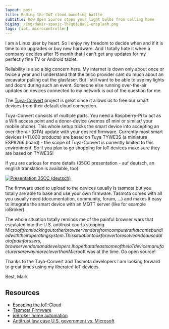```yaml
---
layout: post
title: Ending the IoT cloud bundling battle
subtitle: how Open Source stops your light bulbs from calling home
bigimg: /img/damir-spanic-lb7q0iLOaSE-unsplash.png
tags: [iot, microcontroller]
---
```


I am a Linux user by heart. So I enjoy my freedom to decide when and if it is time to do upgrades or buy new hardware. And I totally hate it when a company decides after 15 month that I can't get any updates for my perfectly fine TV or Android tablet.

Reliability is also a big concern here. My internet is down only about once or twice a year and I understand that the telco provider cant do much about an excavator pulling out the glasfaser. But I still want to be able to use my lights and doors during such an event. Someone else running over-the-air updates on devices connected to my network is out of the question for me.

The [Tuya-Convert](https://github.com/ct-Open-Source/tuya-convert) project is great since it allows us to free our smart devices from their default cloud connection.

Tuya-Convert consists of multiple parts. You need a Raspberry-Pi to act as a Wifi access point and a donor-device (wemos d1 mini or similar/ your mobile phone). This whole setup tricks the smart device into accepting an over-the-air (OTA) update with your desired firmware. Currently most smart devices (>11.000 products) are based on Tuya TYWE3S (a miniature ESP8266 board) - the scope of Tuya-Convert is currently limited to this environment. So if you plan to go shopping for IoT devices make sure they are based on TYWE3S!

If you are curious for more details (35CC presentation - auf deutsch, an english translation is available, too):

[![Presentation 35CC (deutsch)](https://img.youtube.com/vi/urnNfS6tWAY/0.jpg)](https://www.youtube.com/watch?v=urnNfS6tWAY)

The firmware used to upload to the devices usually is tasmota but you totally are able to bake and use your own firmware. Tasmota comes with all you usually need (documentation, community, forum, ...) and makes it easy to integrate the smart device with an MQTT server (like for example ioBroker).

The whole situation totally reminds me of the painful browser wars that escalated into the U.S. antitrust courts stopping Micro$oft from locking out other browser vendors from computers that came bundled with their operating system. This situation took forever to resolve and caused a lot of pain for users, browser vendors and developers. I hope that at least some of the IoT device manufacturers are way more clever than Micro$oft was at the time. Go open source!

Thanks to the Tuya-Convert and Tasmota developers I am looking forward to great times using my liberated IoT devices.


Best,
Mark


## Resources
* [Escaping the IoT-Cloud](https://www.heise.de/ct/artikel/Tuya-Convert-Escaping-the-IoT-Cloud-no-solder-needed-4284830.html)
* [Tasmota Firmware](https://github.com/arendst/Tasmota)
* [ioBroker home automation](https://www.iobroker.net/)
* [Antitrust law case U.S. government vs. Microsoft](https://en.wikipedia.org/wiki/United_States_v._Microsoft_Corp.)

